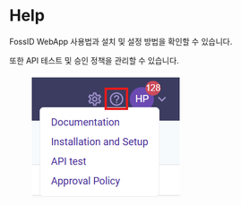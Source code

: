 # Help

FossID WebApp 사용법과 설치 및 설정 방법을 확인할 수 있습니다.

또한 API 테스트 및 승인 정책을 관리할 수 있습니다.

<figure><img src="../../../.gitbook/assets/화면 캡처 2025-05-21 132417.png" alt=""><figcaption></figcaption></figure>
